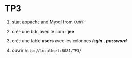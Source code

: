 # TP3

1. start appache and Mysql from `XAMPP`

2. crée une bdd avec le nom : **jee**

3. crée une table **users** avec les colonnes ***login*** , ***password***

4. ouvrir `http://localhost:8081/TP3/` 

